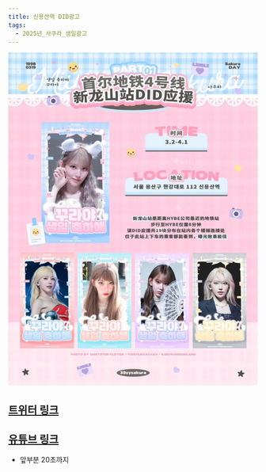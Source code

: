 ```yaml
---
title: 신용산역 DID광고
tags:
  - 2025년_사쿠라_생일광고
---
```

<img src="/assets/1741093597.jpg"/>

## [트위터 링크](https://x.com/39zySakura/status/1893286548273062318?t=bWAAu0919etPzPvUkJG42A&s=19)

## [유튜브 링크](https://www.youtube.com/watch?v=j8Rxz0c_jTk)
 
 - 앞부분 20초까지